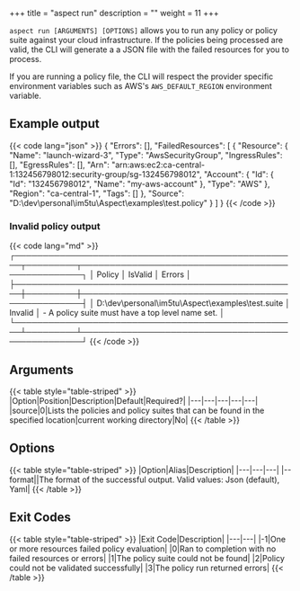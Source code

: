 +++
title = "aspect run"
description = ""
weight = 11
+++

`aspect run [ARGUMENTS] [OPTIONS]` allows you to run any policy or policy suite against your cloud infrastructure. If the policies being processed are valid, the CLI will generate a a JSON file with the failed resources for you to process.

If you are running a policy file, the CLI will respect the provider specific environment variables such as AWS's `AWS_DEFAULT_REGION` environment variable.

## Example output

{{< code lang="json" >}}
{
  "Errors": [],
  "FailedResources": [
    {
      "Resource": {
        "Name": "launch-wizard-3",
        "Type": "AwsSecurityGroup",
        "IngressRules": [],
        "EgressRules": [],
        "Arn": "arn:aws:ec2:ca-central-1:132456798012:security-group/sg-132456798012",
        "Account": {
          "Id": {
            "Id": "132456798012",
            "Name": "my-aws-account"
          },
          "Type": "AWS"
        },
        "Region": "ca-central-1",
        "Tags": []
      },
      "Source": "D:\\dev\\personal\\im5tu\\Aspect\\examples\\test.policy"
    }
  ]
}
{{< /code >}}

### Invalid policy output

{{< code lang="md" >}}
┌───────────────────────────────────────────────────┬─────────┬──────────────────────────────────────────────────┐
│ Policy                                            │ IsValid │ Errors                                           │
├───────────────────────────────────────────────────┼─────────┼──────────────────────────────────────────────────┤
│ D:\dev\personal\im5tu\Aspect\examples\test.suite  │ Invalid │ - A policy suite must have a top level name set. │
└───────────────────────────────────────────────────┴─────────┴──────────────────────────────────────────────────┘
{{< /code >}}

## Arguments

{{< table style="table-striped" >}}
|Option|Position|Description|Default|Required?|
|---|---|---|---|---|
|source|0|Lists the policies and policy suites that can be found in the specified location|current working directory|No|
{{< /table >}}


## Options

{{< table style="table-striped" >}}
|Option|Alias|Description|
|---|---|---|
|--format||The format of the successful output. Valid values: Json (default), Yaml|
{{< /table >}}

## Exit Codes

{{< table style="table-striped" >}}
|Exit Code|Description|
|---|---|
|-1|One or more resources failed policy evaluation|
|0|Ran to completion with no failed resources or errors|
|1|The policy suite could not be found|
|2|Policy could not be validated successfully|
|3|The policy run returned errors|
{{< /table >}}

